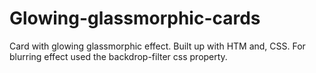 # Glowing-glassmorphic-cards
Card with glowing glassmorphic effect. Built up with HTM and, CSS. For blurring effect used the backdrop-filter css property.
